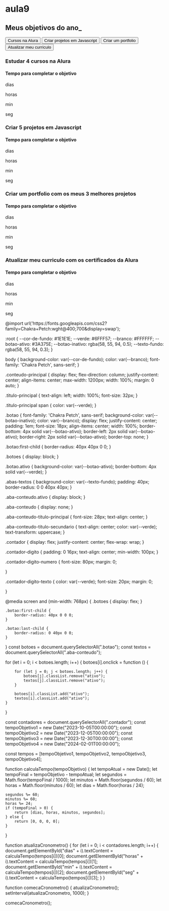 # aula9
<!DOCTYPE html>
<html lang="pt-br">

<head>
    <meta charset="UTF-8">
    <meta name="viewport" content="width=device-width, initial-scale=1.0">
    <title>Meus objetivos do ano</title>
    <link rel="stylesheet" href="style.css">
</head>

<body>
    <section class="conteudo-principal">
        <h2 class="titulo-principal">Meus objetivos do ano<span>_</span></h2>
        <div class="conteudo">
            <div class="botoes">
                <button class="botao ativo">Cursos na Alura</button>
                <button class="botao">Criar projetos em Javascript</button>
                <button class="botao">Criar um portfolio</button>
                <button class="botao">Atualizar meu currículo</button>
            </div>
            <div class="abas-textos">
                <div class="aba-conteudo ativo">
                    <h3 class="aba-conteudo-titulo-principal">Estudar 4 cursos na Alura</h3>
                    <h4 class="aba-conteudo-titulo-secundario">Tempo para completar o objetivo</h4>
                    <div class="contador">
                        <div class="contador-digito">
                            <p class="contador-digito-numero" id="dias0"></p>
                            <p class="contador-digito-texto">dias</p>
                        </div>
                        <div class="contador-digito">
                            <p class="contador-digito-numero" id="horas0"></p>
                            <p class="contador-digito-texto">horas</p>
                        </div>
                        <div class="contador-digito">
                            <p class="contador-digito-numero" id="min0"></p>
                            <p class="contador-digito-texto">min</p>
                        </div>
                        <div class="contador-digito">
                            <p class="contador-digito-numero" id="seg0"></p>
                            <p class="contador-digito-texto">seg</p>
                        </div>
                    </div>
                </div>
                <div class="aba-conteudo">
                    <h3 class="aba-conteudo-titulo-principal">Criar 5 projetos em Javascript</h3>
                    <h4 class="aba-conteudo-titulo-secundario">Tempo para completar o objetivo</h4>
                    <div class="contador">
                        <div class="contador-digito">
                            <p class="contador-digito-numero" id="dias1"></p>
                            <p class="contador-digito-texto">dias</p>
                        </div>
                        <div class="contador-digito">
                            <p class="contador-digito-numero" id="horas1"></p>
                            <p class="contador-digito-texto">horas</p>
                        </div>
                        <div class="contador-digito">
                            <p class="contador-digito-numero" id="min1"></p>
                            <p class="contador-digito-texto">min</p>
                        </div>
                        <div class="contador-digito">
                            <p class="contador-digito-numero" id="seg1"></p>
                            <p class="contador-digito-texto">seg</p>
                        </div>
                    </div>
                </div>
                <div class="aba-conteudo">
                    <h3 class="aba-conteudo-titulo-principal">Criar um portfolio com os meus 3 melhores projetos</h3>
                    <h4 class="aba-conteudo-titulo-secundario">Tempo para completar o objetivo</h4>
                    <div class="contador">
                        <div class="contador-digito">
                            <p class="contador-digito-numero" id="dias2"></p>
                            <p class="contador-digito-texto">dias</p>
                        </div>
                        <div class="contador-digito">
                            <p class="contador-digito-numero" id="horas2"></p>
                            <p class="contador-digito-texto">horas</p>
                        </div>
                        <div class="contador-digito">
                            <p class="contador-digito-numero" id="min2"></p>
                            <p class="contador-digito-texto">min</p>
                        </div>
                        <div class="contador-digito">
                            <p class="contador-digito-numero" id="seg2"></p>
                            <p class="contador-digito-texto">seg</p>
                        </div>
                    </div>
                </div>
                <div class="aba-conteudo">
                    <h3 class="aba-conteudo-titulo-principal">Atualizar meu curriculo com os certificados da Alura</h3>
                    <h4 class="aba-conteudo-titulo-secundario">Tempo para completar o objetivo</h4>
                    <div class="contador">
                        <div class="contador-digito">
                            <p class="contador-digito-numero" id="dias3"></p>
                            <p class="contador-digito-texto">dias</p>
                        </div>
                        <div class="contador-digito">
                            <p class="contador-digito-numero" id="horas3"></p>
                            <p class="contador-digito-texto">horas</p>
                        </div>
                        <div class="contador-digito">
                            <p class="contador-digito-numero" id="min3"></p>
                            <p class="contador-digito-texto">min</p>
                        </div>
                        <div class="contador-digito">
                            <p class="contador-digito-numero" id="seg3"></p>
                            <p class="contador-digito-texto">seg</p>
                        </div>
                    </div>
                </div>
            </div>
        </div>
    </section>
    <script src="main.js"></script>
</body>

</html>
@import url('https://fonts.googleapis.com/css2?family=Chakra+Petch:wght@400;700&display=swap');

:root {
    --cor-de-fundo: #1E1E1E;
    --verde: #6FFF57;
    --branco: #FFFFFF;
    --botao-ativo: #3A375E;
    --botao-inativo: rgba(58, 55, 94, 0.5);
    --texto-fundo: rgba(58, 55, 94, 0.3);
}

body {
    background-color: var(--cor-de-fundo);
    color: var(--branco);
    font-family: 'Chakra Petch', sans-serif;
}


.conteudo-principal {
    display: flex;
    flex-direction: column;
    justify-content: center;
    align-items: center;
    max-width: 1200px;
    width: 100%;
    margin: 0 auto;
}

.titulo-principal {
    text-align: left;
    width: 100%;
    font-size: 32px;
}

.titulo-principal span {
    color: var(--verde);
}


.botao {
    font-family: 'Chakra Petch', sans-serif;
    background-color: var(--botao-inativo);
    color: var(--branco);
    display: flex;
    justify-content: center;
    padding: 1em;
    font-size: 18px;
    align-items: center;
    width: 100%;
    border-bottom: 4px solid var(--botao-ativo);
    border-left: 2px solid var(--botao-ativo);
    border-right: 2px solid var(--botao-ativo);
    border-top: none;
}

.botao:first-child {
    border-radius: 40px 40px 0 0;
}

.botoes {
    display: block;
}

.botao.ativo {
    background-color: var(--botao-ativo);
    border-bottom: 4px solid var(--verde);
}

.abas-textos {
    background-color: var(--texto-fundo);
    padding: 40px;
    border-radius: 0 0 40px 40px;
}

.aba-conteudo.ativo {
    display: block;
}

.aba-conteudo {
    display: none;
}

.aba-conteudo-titulo-principal {
    font-size: 28px;
    text-align: center;
}

.aba-conteudo-titulo-secundario {
    text-align: center;
    color: var(--verde);
    text-transform: uppercase;
}

.contador {
    display: flex;
    justify-content: center;
    flex-wrap: wrap;
}

.contador-digito {
    padding: 0 16px;
    text-align: center;
    min-width: 100px;
}

.contador-digito-numero {
    font-size: 80px;
    margin: 0;

}

.contador-digito-texto {
    color: var(--verde);
    font-size: 20px;
    margin: 0;

}

@media screen and (min-width: 768px) {
    .botoes {
        display: flex;
    }

    .botao:first-child {
        border-radius: 40px 0 0 0;
    }

    .botao:last-child {
        border-radius: 0 40px 0 0;
    }
}
const botoes = document.querySelectorAll(".botao");
const textos = document.querySelectorAll(".aba-conteudo");

for (let i = 0; i < botoes.length; i++) {
    botoes[i].onclick = function () {

        for (let j = 0; j < botoes.length; j++) {
            botoes[j].classList.remove("ativo");
            textos[j].classList.remove("ativo");
        }

        botoes[i].classList.add("ativo");
        textos[i].classList.add("ativo");
    }
}

const contadores = document.querySelectorAll(".contador");
const tempoObjetivo1 = new Date("2023-10-05T00:00:00");
const tempoObjetivo2 = new Date("2023-12-05T00:00:00");
const tempoObjetivo3 = new Date("2023-12-30T00:00:00");
const tempoObjetivo4 = new Date("2024-02-01T00:00:00");

const tempos = [tempoObjetivo1, tempoObjetivo2, tempoObjetivo3, tempoObjetivo4];


function calculaTempo(tempoObjetivo) {
    let tempoAtual = new Date();
    let tempoFinal = tempoObjetivo - tempoAtual;
    let segundos = Math.floor(tempoFinal / 1000);
    let minutos = Math.floor(segundos / 60);
    let horas = Math.floor(minutos / 60);
    let dias = Math.floor(horas / 24);

    segundos %= 60;
    minutos %= 60;
    horas %= 24;
    if (tempoFinal > 0) {
        return [dias, horas, minutos, segundos];
    } else {
        return [0, 0, 0, 0];
    }
}

function atualizaCronometro() {
    for (let i = 0; i < contadores.length; i++) {
        document.getElementById("dias" + i).textContent = calculaTempo(tempos[i])[0];
        document.getElementById("horas" + i).textContent = calculaTempo(tempos[i])[1];
        document.getElementById("min" + i).textContent = calculaTempo(tempos[i])[2];
        document.getElementById("seg" + i).textContent = calculaTempo(tempos[i])[3];
    }
}

function comecaCronometro() {
    atualizaCronometro();
    setInterval(atualizaCronometro, 1000);
}

comecaCronometro();
